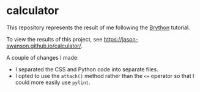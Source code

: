 # calculator
 
This repository represents the result of me following the [Brython](https://brython.info/) tutorial.

To view the results of this project, see https://jason-swanson.github.io/calculator/.

A couple of changes I made:
* I separated the CSS and Python code into separate files.
* I opted to use the `attach()` method rather than the `<=` operator so that I could more easily use `pylint`.
